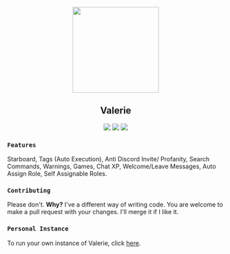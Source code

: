 <p align="center">
   <img src="https://i.imgur.com/IPFfsEi.jpg" width="200" />
<h2 align="center">Valerie</h2>
<p align="center">
   <a href="https://ci.appveyor.com/project/Yucked/valerie"><img src="https://img.shields.io/appveyor/ci/gruntjs/grunt.svg?style=flat-square&logo=appveyor&label=Appveyor"/></a>
   <a href="https://ravendb.net"><img src="https://img.shields.io/badge/Powered%20By-RavenDB-E50935.svg?longCache=true&style=flat-square"/></a>
   <a href="https://discord.gg/nzYTzxD"><img src="https://img.shields.io/badge/Invite-GLITCHED-7289DA.svg?longCache=true&style=flat-square&logo=discord"/></a>
</p>
</p>

### `Features`
Starboard, Tags (Auto Execution), Anti Discord Invite/ Profanity, Search Commands, Warnings, Games, Chat XP, Welcome/Leave Messages, Auto Assign Role, Self Assignable Roles.
### `Contributing`
Please don't.
**Why?** I've a different way of writing code. You are welcome to make a pull request with your changes. I'll merge it if I like it.
### `Personal Instance`
To run your own instance of Valerie, click [here](https://github.com/Yucked/Valerie/wiki/Setup-Guide).
